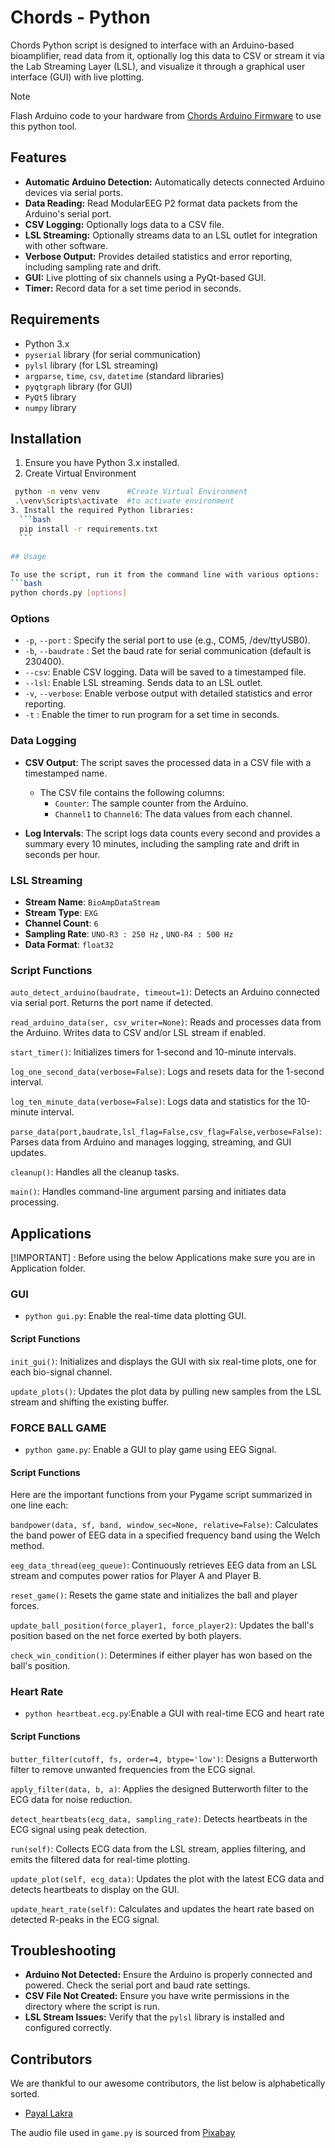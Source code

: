 # Chords - Python

Chords Python script is designed to interface with an Arduino-based bioamplifier, read data from it, optionally log this data to CSV or stream it via the Lab Streaming Layer (LSL), and visualize it through a graphical user interface (GUI) with live plotting.

> [!NOTE]
> Flash Arduino code to your hardware from [Chords Arduino Firmware](https://github.com/upsidedownlabs/Chords-Arduino-Firmware) to use this python tool.

## Features

- **Automatic Arduino Detection:** Automatically detects connected Arduino devices via serial ports.
- **Data Reading:** Read  ModularEEG P2 format data packets from the Arduino's serial port.
- **CSV Logging:** Optionally logs data to a CSV file.
- **LSL Streaming:** Optionally streams data to an LSL outlet for integration with other software.
- **Verbose Output:** Provides detailed statistics and error reporting, including sampling rate and drift.
- **GUI:** Live plotting of six channels using a PyQt-based GUI.
- **Timer:** Record data for a set time period in seconds.

## Requirements

-  Python 3.x
- `pyserial` library (for serial communication)
- `pylsl` library (for LSL streaming)
- `argparse`, `time`, `csv`, `datetime` (standard libraries)
- `pyqtgraph` library (for GUI)
- `PyQt5` library
- `numpy` library

## Installation

1. Ensure you have Python 3.x installed.
2. Create Virtual Environment
  ```bash
   python -m venv venv      #Create Virtual Environment
   .\venv\Scripts\activate  #to activate environment 
3. Install the required Python libraries:
    ```bash
    pip install -r requirements.txt
    ```

## Usage

To use the script, run it from the command line with various options:
  ```bash
  python chords.py [options]
  ```
### Options

- `-p`, `--port` <port>: Specify the serial port to use (e.g., COM5, /dev/ttyUSB0).
- `-b`, `--baudrate` <baudrate>: Set the baud rate for serial communication (default is 230400).
- `--csv`: Enable CSV logging. Data will be saved to a timestamped file.
- `--lsl`: Enable LSL streaming. Sends data to an LSL outlet.
- `-v`, `--verbose`: Enable verbose output with detailed statistics and error reporting.
- `-t` : Enable the timer to run program for a set time in seconds.

### Data Logging

- **CSV Output**: The script saves the processed data in a CSV file with a timestamped name.
  - The CSV file contains the following columns:
    - `Counter`: The sample counter from the Arduino.
    - `Channel1` to `Channel6`: The data values from each channel.

- **Log Intervals**: The script logs data counts every second and provides a summary every 10 minutes, including the sampling rate and drift in seconds per hour.

### LSL Streaming

- **Stream Name**: `BioAmpDataStream`
- **Stream Type**: `EXG`
- **Channel Count**: `6`
- **Sampling Rate**: `UNO-R3 : 250 Hz` , `UNO-R4 : 500 Hz`
- **Data Format**: `float32`


### Script Functions

`auto_detect_arduino(baudrate, timeout=1)`: Detects an Arduino connected via serial port. Returns the port name if detected.

`read_arduino_data(ser, csv_writer=None)`: Reads and processes data from the Arduino. Writes data to CSV and/or LSL stream if enabled.

`start_timer()`: Initializes timers for 1-second and 10-minute intervals.

`log_one_second_data(verbose=False)`: Logs and resets data for the 1-second interval.

`log_ten_minute_data(verbose=False)`: Logs data and statistics for the 10-minute interval.

`parse_data(port,baudrate,lsl_flag=False,csv_flag=False,verbose=False)`: Parses data from Arduino and manages logging, streaming, and GUI updates.

`cleanup()`: Handles all the cleanup tasks.

`main()`: Handles command-line argument parsing and initiates data processing.

## Applications

[!IMPORTANT] : Before using the below Applications make sure you are in Application folder.

### GUI

- `python gui.py`: Enable the real-time data plotting GUI.

#### Script Functions

`init_gui()`: Initializes and displays the GUI with six real-time plots, one for each bio-signal channel.

`update_plots()`: Updates the plot data by pulling new samples from the LSL stream and shifting the existing buffer.

### FORCE BALL GAME

- `python game.py`: Enable a GUI to play game using EEG Signal.

#### Script Functions

Here are the important functions from your Pygame script summarized in one line each:

`bandpower(data, sf, band, window_sec=None, relative=False)`: Calculates the band power of EEG data in a specified frequency band using the Welch method.

`eeg_data_thread(eeg_queue)`: Continuously retrieves EEG data from an LSL stream and computes power ratios for Player A and Player B.

`reset_game()`: Resets the game state and initializes the ball and player forces.

`update_ball_position(force_player1, force_player2)`: Updates the ball's position based on the net force exerted by both players.

`check_win_condition()`: Determines if either player has won based on the ball's position.

### Heart Rate

- `python heartbeat.ecg.py`:Enable a GUI with real-time ECG and heart rate

#### Script Functions

`butter_filter(cutoff, fs, order=4, btype='low')`: Designs a Butterworth filter to remove unwanted frequencies from the ECG signal.

`apply_filter(data, b, a)`: Applies the designed Butterworth filter to the ECG data for noise reduction.

`detect_heartbeats(ecg_data, sampling_rate)`: Detects heartbeats in the ECG signal using peak detection.

`run(self)`: Collects ECG data from the LSL stream, applies filtering, and emits the filtered data for real-time plotting.

`update_plot(self, ecg_data)`: Updates the plot with the latest ECG data and detects heartbeats to display on the GUI.

`update_heart_rate(self)`: Calculates and updates the heart rate based on detected R-peaks in the ECG signal.

## Troubleshooting

- **Arduino Not Detected:** Ensure the Arduino is properly connected and powered. Check the serial port and baud rate settings.
- **CSV File Not Created:** Ensure you have write permissions in the directory where the script is run.
- **LSL Stream Issues:** Verify that the `pylsl` library is installed and configured correctly.

## Contributors

We are thankful to our awesome contributors, the list below is alphabetically sorted.

- [Payal Lakra](https://github.com/payallakra)

The audio file used in `game.py` is sourced from [Pixabay](https://pixabay.com/sound-effects/brass-fanfare-with-timpani-and-windchimes-reverberated-146260/)